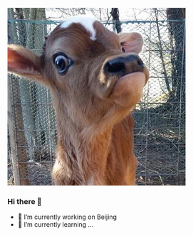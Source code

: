<!--
![picture](https://gitee.com/ikira/ImageRepo/raw/master/images/4e722b5ac77d456ca11effa84afa606b.jpeg)
-->
![picture](https://raw.githubusercontent.com/zenchen3331/picbed/master/641.jpeg)

### Hi there 👋

- 🔭 I’m currently working on Beijing
- 🌱 I’m currently learning ...


<!--
**zenchen3331/zenchen3331** is a ✨ _special_ ✨ repository because its `README.md` (this file) appears on your GitHub profile.

Here are some ideas to get you started:

- 🔭 I’m currently working on ...
- 🌱 I’m currently learning ...
- 👯 I’m looking to collaborate on ...
- 🤔 I’m looking for help with ...
- 💬 Ask me about ...
- 📫 How to reach me: ...
- 😄 Pronouns: ...
- ⚡ Fun fact: ...
-->
